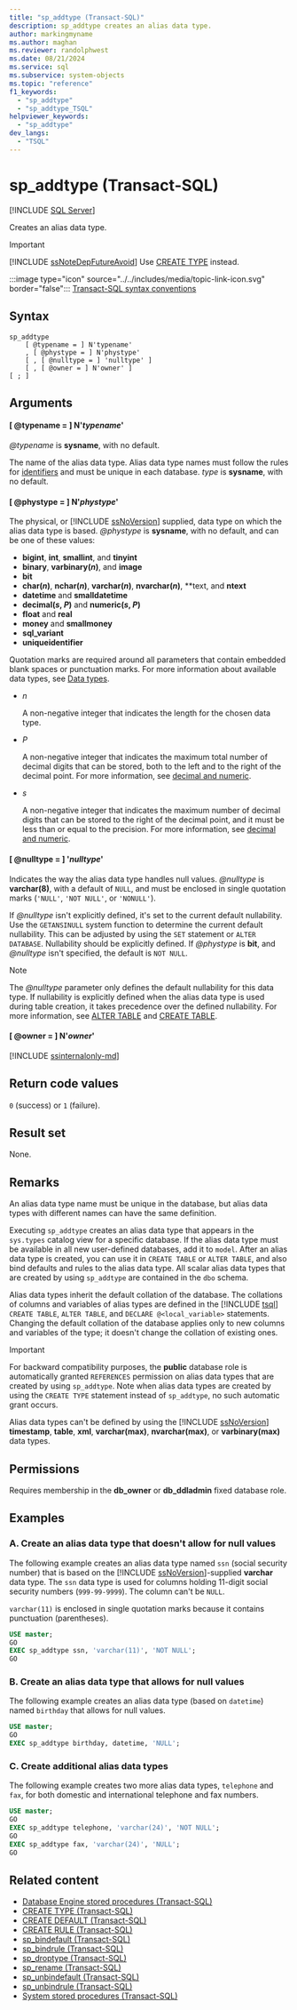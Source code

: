 ```yaml
---
title: "sp_addtype (Transact-SQL)"
description: sp_addtype creates an alias data type.
author: markingmyname
ms.author: maghan
ms.reviewer: randolphwest
ms.date: 08/21/2024
ms.service: sql
ms.subservice: system-objects
ms.topic: "reference"
f1_keywords:
  - "sp_addtype"
  - "sp_addtype_TSQL"
helpviewer_keywords:
  - "sp_addtype"
dev_langs:
  - "TSQL"
---
```

# sp_addtype (Transact-SQL)

[!INCLUDE [SQL Server](../../includes/applies-to-version/sqlserver.md)]

Creates an alias data type.

> [!IMPORTANT]  
> [!INCLUDE [ssNoteDepFutureAvoid](../../includes/ssnotedepfutureavoid-md.md)] Use [CREATE TYPE](../../t-sql/statements/create-type-transact-sql.md) instead.

:::image type="icon" source="../../includes/media/topic-link-icon.svg" border="false"::: [Transact-SQL syntax conventions](../../t-sql/language-elements/transact-sql-syntax-conventions-transact-sql.md)

## Syntax

```syntaxsql
sp_addtype
    [ @typename = ] N'typename'
    , [ @phystype = ] N'phystype'
    [ , [ @nulltype = ] 'nulltype' ]
    [ , [ @owner = ] N'owner' ]
[ ; ]
```

## Arguments

#### [ @typename = ] N'*typename*'

*@typename* is **sysname**, with no default.

The name of the alias data type. Alias data type names must follow the rules for [identifiers](../databases/database-identifiers.md) and must be unique in each database. *type* is **sysname**, with no default.

#### [ @phystype = ] N'*phystype*'

The physical, or [!INCLUDE [ssNoVersion](../../includes/ssnoversion-md.md)] supplied, data type on which the alias data type is based. *@phystype* is **sysname**, with no default, and can be one of these values:

- **bigint**, **int**, **smallint**, and **tinyint**
- **binary**, **varbinary(*n*)**, and **image**
- **bit**
- **char(*n*)**, **nchar(*n*)**, **varchar(*n*)**, **nvarchar(*n*)**, **text, and **ntext**
- **datetime** and **smalldatetime**
- **decimal(*s*, *P*)** and **numeric(*s*, *P*)**
- **float** and **real**
- **money** and **smallmoney**
- **sql_variant**
- **uniqueidentifier**

Quotation marks are required around all parameters that contain embedded blank spaces or punctuation marks. For more information about available data types, see [Data types](../../t-sql/data-types/data-types-transact-sql.md).

- *n*

  A non-negative integer that indicates the length for the chosen data type.

- *P*

  A non-negative integer that indicates the maximum total number of decimal digits that can be stored, both to the left and to the right of the decimal point. For more information, see [decimal and numeric](../../t-sql/data-types/decimal-and-numeric-transact-sql.md).

- *s*

  A non-negative integer that indicates the maximum number of decimal digits that can be stored to the right of the decimal point, and it must be less than or equal to the precision. For more information, see [decimal and numeric](../../t-sql/data-types/decimal-and-numeric-transact-sql.md).

#### [ @nulltype = ] '*nulltype*'

Indicates the way the alias data type handles null values. *@nulltype* is **varchar(8)**, with a default of `NULL`, and must be enclosed in single quotation marks (`'NULL'`, `'NOT NULL'`, or `'NONULL'`).

If *@nulltype* isn't explicitly defined, it's set to the current default nullability. Use the `GETANSINULL` system function to determine the current default nullability. This can be adjusted by using the `SET` statement or `ALTER DATABASE`. Nullability should be explicitly defined. If *@phystype* is **bit**, and *@nulltype* isn't specified, the default is `NOT NULL`.

> [!NOTE]  
> The *@nulltype* parameter only defines the default nullability for this data type. If nullability is explicitly defined when the alias data type is used during table creation, it takes precedence over the defined nullability. For more information, see [ALTER TABLE](../../t-sql/statements/alter-table-transact-sql.md) and [CREATE TABLE](../../t-sql/statements/create-table-transact-sql.md).

#### [ @owner = ] N'*owner*'

[!INCLUDE [ssinternalonly-md](../../includes/ssinternalonly-md.md)]

## Return code values

`0` (success) or `1` (failure).

## Result set

None.

## Remarks

An alias data type name must be unique in the database, but alias data types with different names can have the same definition.

Executing `sp_addtype` creates an alias data type that appears in the `sys.types` catalog view for a specific database. If the alias data type must be available in all new user-defined databases, add it to `model`. After an alias data type is created, you can use it in `CREATE TABLE` or `ALTER TABLE`, and also bind defaults and rules to the alias data type. All scalar alias data types that are created by using `sp_addtype` are contained in the `dbo` schema.

Alias data types inherit the default collation of the database. The collations of columns and variables of alias types are defined in the [!INCLUDE [tsql](../../includes/tsql-md.md)] `CREATE TABLE`, `ALTER TABLE`, and `DECLARE @<local_variable>` statements. Changing the default collation of the database applies only to new columns and variables of the type; it doesn't change the collation of existing ones.

> [!IMPORTANT]  
> For backward compatibility purposes, the **public** database role is automatically granted `REFERENCES` permission on alias data types that are created by using `sp_addtype`. Note when alias data types are created by using the `CREATE TYPE` statement instead of `sp_addtype`, no such automatic grant occurs.

Alias data types can't be defined by using the [!INCLUDE [ssNoVersion](../../includes/ssnoversion-md.md)] **timestamp**, **table**, **xml**, **varchar(max)**, **nvarchar(max)**, or **varbinary(max)** data types.

## Permissions

Requires membership in the **db_owner** or **db_ddladmin** fixed database role.

## Examples

### A. Create an alias data type that doesn't allow for null values

The following example creates an alias data type named `ssn` (social security number) that is based on the [!INCLUDE [ssNoVersion](../../includes/ssnoversion-md.md)]-supplied **varchar** data type. The `ssn` data type is used for columns holding 11-digit social security numbers (`999-99-9999`). The column can't be `NULL`.

`varchar(11)` is enclosed in single quotation marks because it contains punctuation (parentheses).

```sql
USE master;
GO
EXEC sp_addtype ssn, 'varchar(11)', 'NOT NULL';
GO
```

### B. Create an alias data type that allows for null values

The following example creates an alias data type (based on `datetime`) named `birthday` that allows for null values.

```sql
USE master;
GO
EXEC sp_addtype birthday, datetime, 'NULL';
```

### C. Create additional alias data types

The following example creates two more alias data types, `telephone` and `fax`, for both domestic and international telephone and fax numbers.

```sql
USE master;
GO
EXEC sp_addtype telephone, 'varchar(24)', 'NOT NULL';
GO
EXEC sp_addtype fax, 'varchar(24)', 'NULL';
GO
```

## Related content

- [Database Engine stored procedures (Transact-SQL)](database-engine-stored-procedures-transact-sql.md)
- [CREATE TYPE (Transact-SQL)](../../t-sql/statements/create-type-transact-sql.md)
- [CREATE DEFAULT (Transact-SQL)](../../t-sql/statements/create-default-transact-sql.md)
- [CREATE RULE (Transact-SQL)](../../t-sql/statements/create-rule-transact-sql.md)
- [sp_bindefault (Transact-SQL)](sp-bindefault-transact-sql.md)
- [sp_bindrule (Transact-SQL)](sp-bindrule-transact-sql.md)
- [sp_droptype (Transact-SQL)](sp-droptype-transact-sql.md)
- [sp_rename (Transact-SQL)](sp-rename-transact-sql.md)
- [sp_unbindefault (Transact-SQL)](sp-unbindefault-transact-sql.md)
- [sp_unbindrule (Transact-SQL)](sp-unbindrule-transact-sql.md)
- [System stored procedures (Transact-SQL)](system-stored-procedures-transact-sql.md)
